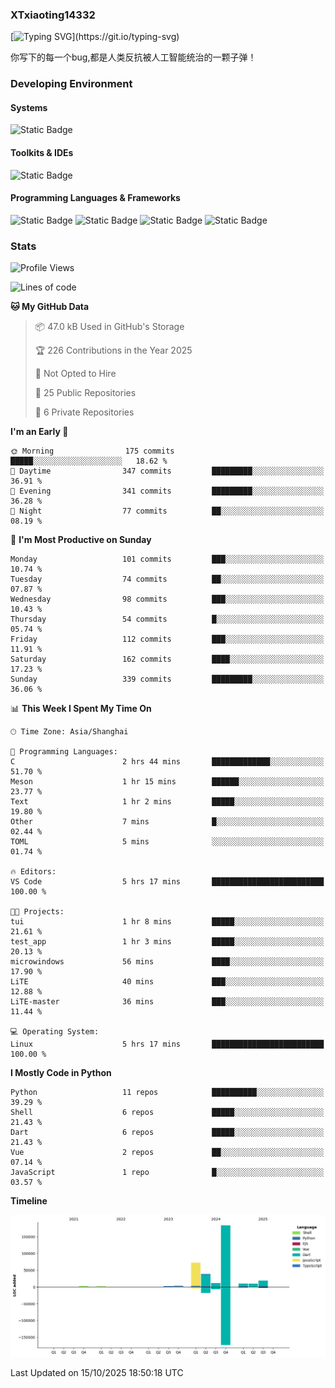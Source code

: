 ### XTxiaoting14332

[![Typing SVG](https://readme-typing-svg.herokuapp.com?font=JetBrians+Mono&pause=1000&random=false&width=435&lines=Hello+World!)](https://git.io/typing-svg)

你写下的每一个bug,都是人类反抗被人工智能统治的一颗子弹！

### Developing Environment

#### Systems

![Static Badge](https://img.shields.io/badge/Ubuntu-%20?style=flat-square&logo=ubuntu&logoColor=white&color=E34F26)

#### Toolkits & IDEs

![Static Badge](https://img.shields.io/badge/Visual%20Studio%20Code-%20?style=flat-square&logo=visualstudiocode&logoColor=white&color=blue)

#### Programming Languages & Frameworks

![Static Badge](https://img.shields.io/badge/Dart-%20?style=flat-square&logo=dart&logoColor=white&color=0175C2)
![Static Badge](https://img.shields.io/badge/Flutter-%20?style=flat-square&logo=flutter&logoColor=white&color=02569B)
![Static Badge](https://img.shields.io/badge/Python-%20?style=flat-square&logo=python&logoColor=white&color=E7A781)
![Static Badge](https://img.shields.io/badge/Bash%20Shell-%20?style=flat-square&logo=shell&logoColor=white&color=49D868)

### Stats

<!--START_SECTION:waka-->
![Profile Views](http://img.shields.io/badge/Profile%20Views-0-blue)

![Lines of code](https://img.shields.io/badge/From%20Hello%20World%20I%27ve%20Written-353.8%20thousand%20lines%20of%20code-blue)

**🐱 My GitHub Data** 

> 📦 47.0 kB Used in GitHub's Storage 
 > 
> 🏆 226 Contributions in the Year 2025
 > 
> 🚫 Not Opted to Hire
 > 
> 📜 25 Public Repositories 
 > 
> 🔑 6 Private Repositories 
 > 
**I'm an Early 🐤** 

```text
🌞 Morning                175 commits         █████░░░░░░░░░░░░░░░░░░░░   18.62 % 
🌆 Daytime                347 commits         █████████░░░░░░░░░░░░░░░░   36.91 % 
🌃 Evening                341 commits         █████████░░░░░░░░░░░░░░░░   36.28 % 
🌙 Night                  77 commits          ██░░░░░░░░░░░░░░░░░░░░░░░   08.19 % 
```
📅 **I'm Most Productive on Sunday** 

```text
Monday                   101 commits         ███░░░░░░░░░░░░░░░░░░░░░░   10.74 % 
Tuesday                  74 commits          ██░░░░░░░░░░░░░░░░░░░░░░░   07.87 % 
Wednesday                98 commits          ███░░░░░░░░░░░░░░░░░░░░░░   10.43 % 
Thursday                 54 commits          █░░░░░░░░░░░░░░░░░░░░░░░░   05.74 % 
Friday                   112 commits         ███░░░░░░░░░░░░░░░░░░░░░░   11.91 % 
Saturday                 162 commits         ████░░░░░░░░░░░░░░░░░░░░░   17.23 % 
Sunday                   339 commits         █████████░░░░░░░░░░░░░░░░   36.06 % 
```


📊 **This Week I Spent My Time On** 

```text
🕑︎ Time Zone: Asia/Shanghai

💬 Programming Languages: 
C                        2 hrs 44 mins       █████████████░░░░░░░░░░░░   51.70 % 
Meson                    1 hr 15 mins        ██████░░░░░░░░░░░░░░░░░░░   23.77 % 
Text                     1 hr 2 mins         █████░░░░░░░░░░░░░░░░░░░░   19.80 % 
Other                    7 mins              █░░░░░░░░░░░░░░░░░░░░░░░░   02.44 % 
TOML                     5 mins              ░░░░░░░░░░░░░░░░░░░░░░░░░   01.74 % 

🔥 Editors: 
VS Code                  5 hrs 17 mins       █████████████████████████   100.00 % 

🐱‍💻 Projects: 
tui                      1 hr 8 mins         █████░░░░░░░░░░░░░░░░░░░░   21.61 % 
test_app                 1 hr 3 mins         █████░░░░░░░░░░░░░░░░░░░░   20.13 % 
microwindows             56 mins             ████░░░░░░░░░░░░░░░░░░░░░   17.90 % 
LiTE                     40 mins             ███░░░░░░░░░░░░░░░░░░░░░░   12.88 % 
LiTE-master              36 mins             ███░░░░░░░░░░░░░░░░░░░░░░   11.44 % 

💻 Operating System: 
Linux                    5 hrs 17 mins       █████████████████████████   100.00 % 
```

**I Mostly Code in Python** 

```text
Python                   11 repos            ██████████░░░░░░░░░░░░░░░   39.29 % 
Shell                    6 repos             █████░░░░░░░░░░░░░░░░░░░░   21.43 % 
Dart                     6 repos             █████░░░░░░░░░░░░░░░░░░░░   21.43 % 
Vue                      2 repos             ██░░░░░░░░░░░░░░░░░░░░░░░   07.14 % 
JavaScript               1 repo              █░░░░░░░░░░░░░░░░░░░░░░░░   03.57 % 
```



**Timeline**

![Lines of Code chart](https://raw.githubusercontent.com/XTxiaoting14332/XTxiaoting14332/main/assets/bar_graph.png)


 Last Updated on 15/10/2025 18:50:18 UTC
<!--END_SECTION:waka-->
